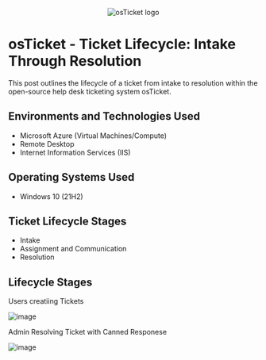 <p align="center">
<img src="https://i.imgur.com/Clzj7Xs.png" alt="osTicket logo"/>
</p>

<h1>osTicket - Ticket Lifecycle: Intake Through Resolution</h1>
This post outlines the lifecycle of a ticket from intake to resolution within the open-source help desk ticketing system osTicket.<br />



<h2>Environments and Technologies Used</h2>

- Microsoft Azure (Virtual Machines/Compute)
- Remote Desktop
- Internet Information Services (IIS)

<h2>Operating Systems Used </h2>

- Windows 10</b> (21H2)

<h2>Ticket Lifecycle Stages</h2>

- Intake
- Assignment and Communication
- Resolution

<h2>Lifecycle Stages</h2>

Users creatiing Tickets

![image](https://github.com/KitchReeves/ticket-lifecycle-/assets/158783649/26e5c4be-b08e-4d41-ab91-169f1bc35b20)

Admin Resolving Ticket with Canned Responese 

![image](https://github.com/KitchReeves/ticket-lifecycle-/assets/158783649/84958404-1174-42b3-88dd-d3623613636d)





